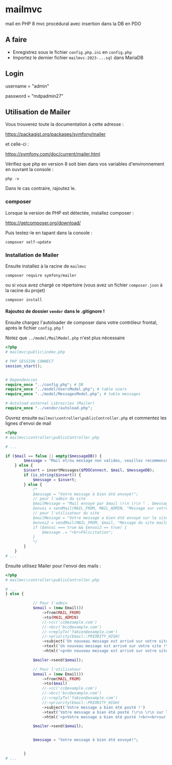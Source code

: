 # mailmvc

mail en PHP 8 mvc procédural avec insertion dans la DB en PDO

## A faire

- Enregistrez sous le fichier `config.php.ini` en `config.php`
- Importez le dernier fichier `mailmvc-2023-...sql` dans MariaDB

## Login

username = "admin"

password = "mdpadmin27"

## Utilisation de Mailer

Vous trouverez toute la documentation à cette adresse :

https://packagist.org/packages/symfony/mailer

et celle-ci :

https://symfony.com/doc/current/mailer.html

Vérifiez que php en version 8 soit bien dans vos variables d'environnement en ouvrant la console :

    php -v

Dans le cas contraire, rajoutez le.

### composer

Lorsque la version de PHP est détectée, installez composer :

https://getcomposer.org/download/

Puis testez-le en tapant dans la console :

    composer self-update

### Installation de Mailer

Ensuite installez à la racine de `mailmvc`

    composer require symfony/mailer

ou si vous avez chargé ce répertoire (vous avez un fichier `composer.json` à la racine du projet)

    composer install

#### Rajoutez de dossier `vendor` dans le .gitignore !

Ensuite chargez l'autoloader de composer dans votre contrôleur frontal, après le fichier `config.php` !

Notez que `../model/MailModel.php` n'est plus nécessaire

```php
<?php
# mailmvc\public\index.php

# PHP SESSION CONNECT
session_start();


# Dependencies
require_once "../config.php"; # DB
require_once "../model/UsersModel.php"; # table users
require_once "../model/MessagesModel.php"; # table messages

# Autoload external Librairies (Mailer)
require_once "../vendor/autoload.php";

```

Ouvrez ensuite `mailmvc\controller\publicController.php` et commentez les lignes d'envoi de mail

```php
<?php
# mailmvc\controller\publicController.php

# ...

if ($mail == false || empty($messageDB)) {
        $message = "Mail et/ou message non valides, veuillez recommencer !";
    } else {
        $insert = insertMessages($PDOConnect, $mail, $messageDB);
        if (is_string($insert)) {
            $message = $insert;
        } else {
            /*
            $message = "Votre message à bien été envoyé!";
            // pour l'admin du site
            $mailMessage = "Mail envoyé par $mail \r\n \r\n " . $messageMail;
            $envoi = sendMail(MAIL_FROM, MAIL_ADMIN, "Message sur votre site", $mailMessage);
            // pour l'utilisateur du site
            $mailMessage = "Votre message a bien été envoyé sur le site http://mailmvc.webdev-cf2m.be/";
            $envoi2 = sendMail(MAIL_FROM, $mail, "Message du site mailmvc.webdev-cf2m.be", $mailMessage);
            if ($envoi === true && $envoi2 == true) {
                $message .= "<br>Félicitation";
            }
            */
        }
    }
# ...
```

Ensuite utilisez Mailer pour l'envoi des mails :

```php
<?php
# mailmvc\controller\publicController.php

# ...
} else {

            // Pour l'admin
            $email = (new Email())
                ->from(MAIL_FROM)
                ->to(MAIL_ADMIN)
                //->cc('cc@example.com')
                //->bcc('bcc@example.com')
                //->replyTo('fabien@example.com')
                //->priority(Email::PRIORITY_HIGH)
                ->subject('Un nouveau message est arrivé sur votre site !')
                ->text('Un nouveau message est arrivé sur votre site !\r\n \r\n Posté par ' . $mail)
                ->html('<p>Un nouveau message est arrivé sur votre site !<br><br>Posté par ' . $mail . '</p>');

            $mailer->send($email);

            // Pour l'utilisateur
            $email = (new Email())
                ->from(MAIL_FROM)
                ->to($mail)
                //->cc('cc@example.com')
                //->bcc('bcc@example.com')
                //->replyTo('fabien@example.com')
                //->priority(Email::PRIORITY_HIGH)
                ->subject('Votre message a bien été posté !')
                ->text('Votre message a bien été posté !\r\n \r\n sur le site https://mailmvc.webdev-cf2m.be/')
                ->html('<p>Votre message a bien été posté !<br><br>sur le site  https://mailmvc.webdev-cf2m.be/</p>');

            $mailer->send($email);


            $message = "Votre message à bien été envoyé!";


        }
# ...
```
